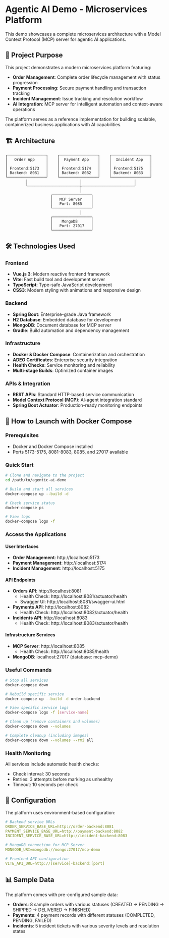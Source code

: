 # Agentic AI Demo - Microservices Platform

This demo showcases a complete microservices architecture with a Model Context Protocol (MCP) server for agentic AI applications.

## 🎯 Project Purpose

This project demonstrates a modern microservices platform featuring:
- **Order Management**: Complete order lifecycle management with status progression
- **Payment Processing**: Secure payment handling and transaction tracking
- **Incident Management**: Issue tracking and resolution workflow
- **AI Integration**: MCP server for intelligent automation and context-aware operations

The platform serves as a reference implementation for building scalable, containerized business applications with AI capabilities.

## 🏗️ Architecture

```
┌─────────────────┐    ┌─────────────────┐    ┌─────────────────┐
│   Order App     │    │  Payment App    │    │  Incident App   │
│                 │    │                 │    │                 │
│ Frontend:5173   │    │ Frontend:5174   │    │ Frontend:5175   │
│ Backend: 8081   │    │ Backend: 8082   │    │ Backend: 8083   │
└─────────────────┘    └─────────────────┘    └─────────────────┘
         │                       │                       │
         └───────────────────────┼───────────────────────┘
                                 │
                    ┌─────────────────┐
                    │   MCP Server    │
                    │   Port: 8085    │
                    └─────────────────┘
                                 │
                    ┌─────────────────┐
                    │    MongoDB      │
                    │   Port: 27017   │
                    └─────────────────┘
```

## 🛠️ Technologies Used

### Frontend
- **Vue.js 3**: Modern reactive frontend framework
- **Vite**: Fast build tool and development server
- **TypeScript**: Type-safe JavaScript development
- **CSS3**: Modern styling with animations and responsive design

### Backend
- **Spring Boot**: Enterprise-grade Java framework
- **H2 Database**: Embedded database for development
- **MongoDB**: Document database for MCP server
- **Gradle**: Build automation and dependency management

### Infrastructure
- **Docker & Docker Compose**: Containerization and orchestration
- **ADEO Certificates**: Enterprise security integration
- **Health Checks**: Service monitoring and reliability
- **Multi-stage Builds**: Optimized container images

### APIs & Integration
- **REST APIs**: Standard HTTP-based service communication
- **Model Context Protocol (MCP)**: AI-agent integration standard
- **Spring Boot Actuator**: Production-ready monitoring endpoints

## 🚀 How to Launch with Docker Compose

### Prerequisites
- Docker and Docker Compose installed
- Ports 5173-5175, 8081-8083, 8085, and 27017 available

### Quick Start
```bash
# Clone and navigate to the project
cd /path/to/agentic-ai-demo

# Build and start all services
docker-compose up --build -d

# Check service status
docker-compose ps

# View logs
docker-compose logs -f
```

### Access the Applications

#### User Interfaces
- **Order Management**: http://localhost:5173
- **Payment Management**: http://localhost:5174
- **Incident Management**: http://localhost:5175

#### API Endpoints
- **Orders API**: http://localhost:8081
  - Health Check: http://localhost:8081/actuator/health
  - Swagger UI: http://localhost:8081/swagger-ui.html
- **Payments API**: http://localhost:8082
  - Health Check: http://localhost:8082/actuator/health
- **Incidents API**: http://localhost:8083
  - Health Check: http://localhost:8083/actuator/health

#### Infrastructure Services
- **MCP Server**: http://localhost:8085
  - Health Check: http://localhost:8085/health
- **MongoDB**: localhost:27017 (database: mcp-demo)

### Useful Commands

```bash
# Stop all services
docker-compose down

# Rebuild specific service
docker-compose up --build -d order-backend

# View specific service logs
docker-compose logs -f [service-name]

# Clean up (remove containers and volumes)
docker-compose down --volumes

# Complete cleanup (including images)
docker-compose down --volumes --rmi all
```

### Health Monitoring
All services include automatic health checks:
- Check interval: 30 seconds
- Retries: 3 attempts before marking as unhealthy
- Timeout: 10 seconds per check

## 🔧 Configuration

The platform uses environment-based configuration:

```yaml
# Backend service URLs
ORDER_SERVICE_BASE_URL=http://order-backend:8081
PAYMENT_SERVICE_BASE_URL=http://payment-backend:8082
INCIDENT_SERVICE_BASE_URL=http://incident-backend:8083

# MongoDB connection for MCP Server
MONGODB_URI=mongodb://mongo:27017/mcp-demo

# Frontend API configuration
VITE_API_URL=http://[service]-backend:[port]
```

## 📊 Sample Data

The platform comes with pre-configured sample data:
- **Orders**: 8 sample orders with various statuses (CREATED → PENDING → SHIPPED → DELIVERED → FINISHED)
- **Payments**: 4 payment records with different statuses (COMPLETED, PENDING, FAILED)
- **Incidents**: 5 incident tickets with various severity levels and resolution states
